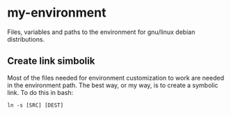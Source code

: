 # my-environment
Files, variables and paths to the environment for gnu/linux debian distributions.

## Create link simbolik
Most of the files needed for environment customization to work are needed in the environment path. The best way, or my way, is to create a symbolic link. To do this in bash:
```
ln -s [SRC] [DEST]
```
